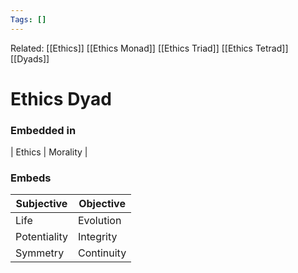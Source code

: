 ```yaml
---
Tags: []
---
```

Related: [[Ethics]] [[Ethics Monad]] [[Ethics Triad]] [[Ethics Tetrad]] [[Dyads]]
# Ethics Dyad

### Embedded in
| Ethics | Morality |

### Embeds
|Subjective | Objective |
|---|---|
| Life | Evolution |
| Potentiality | Integrity |
| Symmetry | Continuity | 